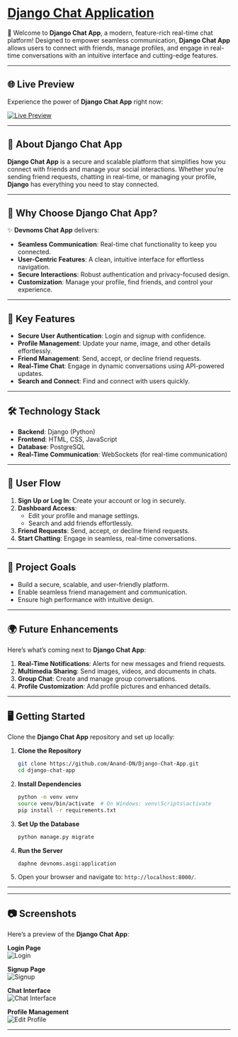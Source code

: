 
# [Django Chat Application](https://django-chat-app-uaj0.onrender.com)

<div style="text-align: center;">
  <a href="https://django-chat-app-uaj0.onrender.com">
  </a>
</div>

🚀 Welcome to **Django Chat App**, a modern, feature-rich real-time chat platform! Designed to empower seamless communication, **Django Chat App** allows users to connect with friends, manage profiles, and engage in real-time conversations with an intuitive interface and cutting-edge features.

---

## 🌐 **Live Preview**

Experience the power of **Django Chat App** right now:

[![Live Preview](https://img.shields.io/badge/Live-Preview-brightgreen?style=for-the-badge&logo=django)](https://django-chat-app-uaj0.onrender.com)

---

## 🌟 **About Django Chat App**

**Django Chat App** is a secure and scalable platform that simplifies how you connect with friends and manage your social interactions. Whether you’re sending friend requests, chatting in real-time, or managing your profile, **Django** has everything you need to stay connected.

---

## 🎯 **Why Choose Django Chat App?**

✨ **Devnoms Chat App** delivers:

- **Seamless Communication**: Real-time chat functionality to keep you connected.
- **User-Centric Features**: A clean, intuitive interface for effortless navigation.
- **Secure Interactions**: Robust authentication and privacy-focused design.
- **Customization**: Manage your profile, find friends, and control your experience.

---

## 🚀 **Key Features**

- **Secure User Authentication**: Login and signup with confidence.
- **Profile Management**: Update your name, image, and other details effortlessly.
- **Friend Management**: Send, accept, or decline friend requests.
- **Real-Time Chat**: Engage in dynamic conversations using API-powered updates.
- **Search and Connect**: Find and connect with users quickly.

---

## 🛠️ **Technology Stack**

- **Backend**: Django (Python)
- **Frontend**: HTML, CSS, JavaScript
- **Database**: PostgreSQL
- **Real-Time Communication**: WebSockets (for real-time communication)

---

## 📝 **User Flow**

1. **Sign Up or Log In**: Create your account or log in securely.
2. **Dashboard Access**:
   - Edit your profile and manage settings.
   - Search and add friends effortlessly.
3. **Friend Requests**: Send, accept, or decline friend requests.
4. **Start Chatting**: Engage in seamless, real-time conversations.

---

## 🌟 **Project Goals**

- Build a secure, scalable, and user-friendly platform.
- Enable seamless friend management and communication.
- Ensure high performance with intuitive design.

---

## 🌍 **Future Enhancements**

Here’s what’s coming next to **Django Chat App**:

1. **Real-Time Notifications**: Alerts for new messages and friend requests.
2. **Multimedia Sharing**: Send images, videos, and documents in chats.
3. **Group Chat**: Create and manage group conversations.
4. **Profile Customization**: Add profile pictures and enhanced details.

---

## 🖥️ **Getting Started**

Clone the **Django Chat App** repository and set up locally:

1. **Clone the Repository**

   ```bash
   git clone https://github.com/Anand-DN/Django-Chat-App.git
   cd django-chat-app
   ```

2. **Install Dependencies**

   ```bash
   python -m venv venv
   source venv/bin/activate  # On Windows: venv\Scripts\activate
   pip install -r requirements.txt
   ```

3. **Set Up the Database**

   ```bash
   python manage.py migrate
   ```

4. **Run the Server**

   ```bash
   daphne devnoms.asgi:application
   ```

5. Open your browser and navigate to: `http://localhost:8000/`.

---



---

## 📷 **Screenshots**

Here’s a preview of the **Django Chat App**:

**Login Page**  
![Login](https://filesstatic.netlify.app/Chatapp/img/login.png)

**Signup Page**  
![Signup](https://filesstatic.netlify.app/Chatapp/img/signup.png)

**Chat Interface**  
![Chat Interface](https://filesstatic.netlify.app/Chatapp/img/chat.png)

**Profile Management**  
![Edit Profile](https://filesstatic.netlify.app/Chatapp/img/edit.png)




---


